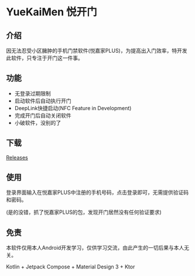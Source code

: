 # YueKaiMen 悦开门

## 介绍
因无法忍受小区臃肿的手机门禁软件(悦嘉家PLUS)，为提高出入门效率，特开发此软件，只专注于开门这一件事。

## 功能
- 无登录过期限制
- 启动软件后自动执行开门
- DeepLink快捷启动(NFC Feature in Development)
- 完成开门后自动关闭软件
- 小破软件，没别的了

## 下载
[Releases](https://github.com/Uynaity/YueKaiMen/releases/latest)

## 使用
登录界面输入在悦嘉家PLUS中注册的手机号码，点击登录即可，无需提供验证码和密码。

(是的没错，抓了悦嘉家PLUS的包，发现开门居然没有任何验证要求)

## 免责
本软件仅用本人Android开发学习，仅供学习交流，由此产生的一切后果与本人无关。

Kotlin + Jetpack Compose + Material Design 3 + Ktor